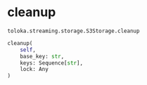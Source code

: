 # cleanup
`toloka.streaming.storage.S3Storage.cleanup`

```python
cleanup(
    self,
    base_key: str,
    keys: Sequence[str],
    lock: Any
)
```

